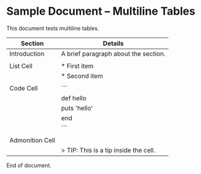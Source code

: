 Sample Document – Multiline Tables
==================================

This document tests multiline tables.

<!-- style:multitable; multiline -->
| Section | Details |
|---------|---------|
| Introduction | A brief paragraph about the section. |
| | |
| List Cell | * First item |
| | * Second item |
| | |
| Code Cell | ``` |
| | def hello |
| |   puts 'hello' |
| | end |
| | ``` |
| | |
| Admonition Cell | <!-- style:AdmonitionTip --> |
| | > TIP: This is a tip inside the cell. |

End of document.